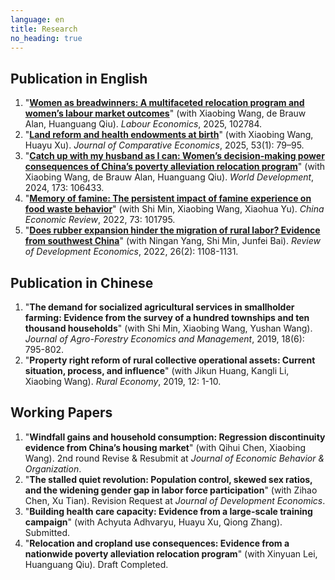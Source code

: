 ```yaml
---
language: en
title: Research
no_heading: true
---
```


## Publication in English

<ol>

<li>
    "<a href="https://www.sciencedirect.com/science/article/abs/pii/S0927537125001083" target="_blank" rel="noopener"><b>Women as breadwinners: A multifaceted relocation program and women’s labour market outcomes</b></a>" (with Xiaobing Wang, de Brauw Alan, Huanguang Qiu). <i>Labour Economics</i>, 2025, 102784.

<li>
    "<a href="https://www.sciencedirect.com/science/article/abs/pii/S014759672400060X" target="_blank" rel="noopener"><b>Land reform and health endowments at birth</b></a>" (with Xiaobing Wang, Huayu Xu). <i>Journal of Comparative Economics</i>, 2025, 53(1): 79–95.
</li>

<li>
    "<a href="https://www.sciencedirect.com/science/article/abs/pii/S0305750X23002516" targe="_black" rel="noopener"><b>Catch up with my husband as I can: Women’s decision-making power consequences of China’s poverty alleviation relocation program</b></a>" (with Xiaobing Wang, de Brauw Alan, Huanguang Qiu). <i>World Development</i>, 2024, 173: 106433.
</li>

<li>
    "<a href="https://www.sciencedirect.com/science/article/abs/pii/S1043951X22000530" targe="_black" rel="noopener"><b>Memory of famine: The persistent impact of famine experience on food waste behavior</b></a>" (with Shi Min, Xiaobing Wang, Xiaohua Yu). <i>China Economic Review</i>, 2022, 73: 101795.
</li>

<li>
    "<a href="https://onlinelibrary.wiley.com/doi/10.1111/rode.12865?af=R" targe="_black" rel="noopener"><b>Does rubber expansion hinder the migration of rural labor? Evidence from southwest China</b></a>" (with Ningan Yang, Shi Min, Junfei Bai). <i>Review of Development Economics</i>, 2022, 26(2): 1108-1131.
</li>

</ol>

## Publication in Chinese

<ol>

<li>
    "<b>The demand for socialized agricultural services in smallholder farming: Evidence from the survey of a hundred townships and ten thousand households</b>" (with Shi Min, Xiaobing Wang, Yushan Wang). <i>Journal of Agro-Forestry Economics and Management</i>, 2019, 18(6): 795-802.
</li>

<li>
    "<b>Property right reform of rural collective operational assets: Current situation, process, and influence</b>" (with Jikun Huang, Kangli Li, Xiaobing Wang). <i>Rural Economy</i>, 2019, 12: 1-10.
</li>

</ol>

## Working Papers

<ol>

<li>"<b>Windfall gains and household consumption: Regression discontinuity evidence from China’s housing market</b>" (with Qihui Chen, Xiaobing Wang). 2nd round Revise & Resubmit at <i>Journal of Economic Behavior & Organization</i>.</li>


<li>"<b>The stalled quiet revolution: Population control, skewed sex ratios, and the widening gender gap in labor force participation</b>" (with Zihao Chen, Xu Tian). Revision Request at <i>Journal of Development Economics</i>.</li>

<li>"<b>Building health care capacity: Evidence from a large-scale training campaign</b>" (with Achyuta Adhvaryu, Huayu Xu, Qiong Zhang). Submitted.</li>

<li>"<b>Relocation and cropland use consequences: Evidence from a nationwide poverty alleviation relocation program</b>" (with Xinyuan Lei, Huanguang Qiu). Draft Completed.</li>

</ol>
